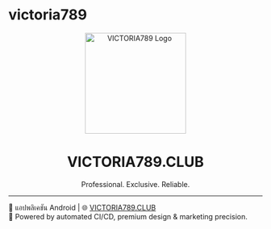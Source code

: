 # victoria789
<p align="center">
  <img src="https://raw.githubusercontent.com/YourUsername/Victoria789/main/assets/logo.png" alt="VICTORIA789 Logo" width="200"/>
</p>

<h1 align="center">VICTORIA789.CLUB</h1>

<p align="center">
  Professional. Exclusive. Reliable.
</p>

---

📱 แอปพลิเคชัน Android | 🌐 [VICTORIA789.CLUB](http://victoria789.club)  
🚀 Powered by automated CI/CD, premium design & marketing precision.
